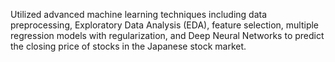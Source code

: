 Utilized advanced machine learning techniques including data preprocessing, Exploratory Data Analysis (EDA), feature selection, multiple regression models with regularization, and Deep Neural Networks to predict the closing price of stocks in the Japanese stock market.
